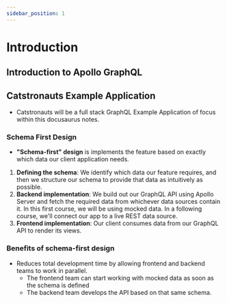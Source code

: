 ```yaml
---
sidebar_position: 1
---
```


# Introduction

## Introduction to Apollo GraphQL

## Catstronauts Example Application

- Catstronauts will be a full stack GraphQL Example Application of focus within this docusaurus notes.

### Schema First Design

- **"Schema-first" design** is implements the feature based on exactly which data our client application needs.

1. **Defining the schema**: We identify which data our feature requires, and then we structure our schema to provide that data as intuitively as possible.
2. **Backend implementation**: We build out our GraphQL API using Apollo Server and fetch the required data from whichever data sources contain it. In this first course, we will be using mocked data. In a following course, we'll connect our app to a live REST data source.
3. **Frontend implementation**: Our client consumes data from our GraphQL API to render its views.

### Benefits of schema-first design

- Reduces total development time by allowing frontend and backend teams to work in parallel.
  - The frontend team can start working with mocked data as soon as the schema is defined
  - The backend team develops the API based on that same schema.
